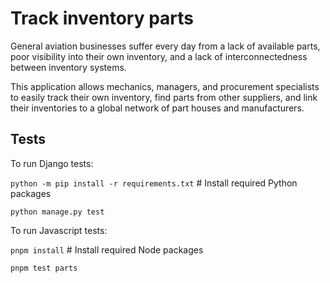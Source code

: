 # Track inventory parts

General aviation businesses suffer every day from a lack of available parts, poor visibility into their own inventory, and a lack of interconnectedness between inventory systems.

This application allows mechanics, managers, and procurement specialists to easily track their own inventory, find parts from other suppliers, and link their inventories to a global network of part houses and manufacturers.

## Tests

To run Django tests:

`python -m pip install -r requirements.txt` # Install required Python packages

`python manage.py test`

To run Javascript tests:

`pnpm install` # Install required Node packages

`pnpm test parts`

